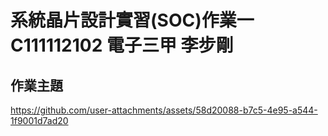# 系統晶片設計實習(SOC)作業一      C111112102 電子三甲 李步剛
## 作業主題


https://github.com/user-attachments/assets/58d20088-b7c5-4e95-a544-1f9001d7ad20

